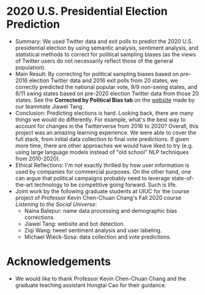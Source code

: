 # 2020 U.S. Presidential Election Prediction
- Summary: We used Twitter data and exit polls to predict the 2020 U.S. presidential election by using semantic analysis, sentiment analysis, and statistical methods to correct for political sampling biases (as the views of Twitter users do not necessarily reflect those of the general population).
- Main Result: By correcting for political sampling biases based on pre-2016 election Twitter data and 2016 exit polls from 20 states, we correctly predicted the national popular vote, 9/9 non-swing states, and 6/11 swing states based on pre-2020 election Twitter data from those 20 states. See the **Corrected by Political Bias tab** on the [website](https://jiaweit2.github.io/Election-Prediction/) made by our teammate Jiawei Tang.
- Conclusion: Predicting elections is hard. Looking back, there are many things we would do differently. For example, what's the best way to account for changes in the Twitterverse from 2016 to 2020? Overall, this project was an amazing learning experience. We were able to cover the full stack, from initial data collection to final vote predictions. If given more time, there are other approaches we would have liked to try (e.g. using large language models instead of "old school" NLP techniques from 2010-2020).
- Ethical Reflections: I'm not exactly thrilled by how user information is used by companies for commercial purposes. On the other hand, one can argue that political campaigns probably need to leverage state-of-the-art technology to be competitive going forward. Such is life.
- Joint work by the following graduate students at UIUC for the course project of Professor Kevin Chen-Chuan Chang's Fall 2020 course *Listening to the Social Universe*:
  - Naina Balepur: name data processing and demographic bias corrections.
  - Jiawei Tang: website and bot detection.
  - Ziqi Wang: tweet sentiment analysis and user labeling.
  - Michael Wieck-Sosa: data collection and vote predictions.
# Acknowledgements
- We would like to thank Professor Kevin Chen-Chuan Chang and the graduate teaching assistant Hongtai Cao for their guidance.
